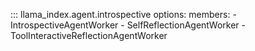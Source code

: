 ::: llama_index.agent.introspective
    options:
      members:
        - IntrospectiveAgentWorker
        - SelfReflectionAgentWorker
        - ToolInteractiveReflectionAgentWorker

